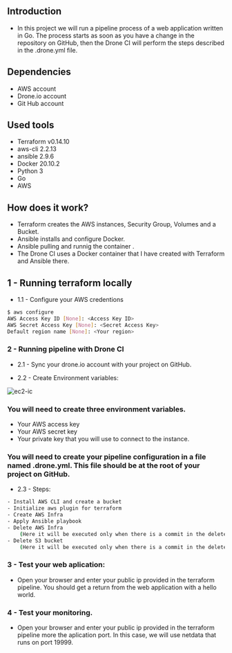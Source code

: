 ## Introduction
- In this project we will run a pipeline process of a web application written in Go.
The process starts as soon as you have a change in the repository on GitHub, then the Drone CI will perform the steps described in the .drone.yml file.
## Dependencies
- AWS account 
- Drone.io account
- Git Hub account


## Used tools

- Terraform v0.14.10 
- aws-cli 2.2.13
- ansible 2.9.6
- Docker 20.10.2
- Python 3
- Go 
- AWS
## How does it work?

- Terraform creates the AWS instances, Security Group, Volumes and a Bucket.
- Ansible installs and configure Docker.
- Ansible pulling and runnig the container .
- The Drone CI uses a Docker container that I have created with Terraform and Ansible there.

## 1 - Running terraform locally

- 1.1 - Configure your AWS credentions
```bash
$ aws configure
AWS Access Key ID [None]: <Access Key ID>
AWS Secret Access Key [None]: <Secret Access Key>
Default region name [None]: <Your region>
```

### 2 - Running pipeline with Drone CI

- 2.1 - Sync your drone.io account with your project on GitHub.

- 2.2 - Create Environment variables:

![ec2-ic](https://docs.drone.io/screenshots/repository_secrets.png)
### You will need to create three environment variables.

- Your AWS access key
- Your AWS secret key
- Your private key that you will use to connect to the instance.


### You will need to create your pipeline configuration in a file named .drone.yml. This file should be at the root of your project on GitHub.

- 2.3 - Steps:
```bash
- Install AWS CLI and create a bucket
- Initialize aws plugin for terraform
- Create AWS Infra
- Apply Ansible playbook
- Delete AWS Infra
    (Here it will be executed only when there is a commit in the delete_infra branch)
- Delete S3 bucket
    (Here it will be executed only when there is a commit in the delete_infra branch)
```

### 3 - Test your web aplication: 

- Open your browser and enter your public ip provided in the terraform pipeline. You should get a return from the web application with a hello world.



### 4 - Test your monitoring.
- Open your browser and enter your public ip provided in the terraform pipeline more the aplication port. In this case, we will use netdata that runs on port 19999.





